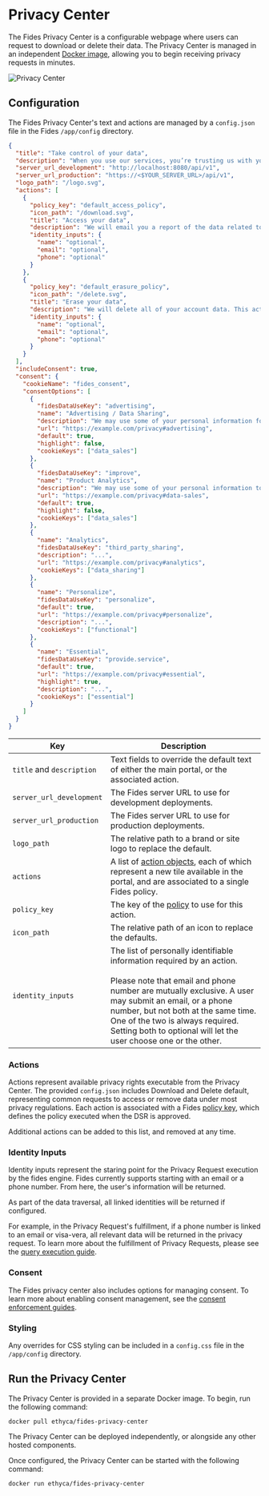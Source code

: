 # Privacy Center

The Fides Privacy Center is a configurable webpage where users can request to download or delete their data. The Privacy Center is managed in an independent [Docker image](#run-the-privacy-center), allowing you to begin receiving privacy requests in minutes.

![Privacy Center](../../../public/assets/img/dsr_quickstart/privacy_center.png)

## Configuration

The Fides Privacy Center's text and actions are managed by a `config.json` file in the Fides `/app/config` directory.

```json filename="config.json"
{
  "title": "Take control of your data",
  "description": "When you use our services, you’re trusting us with your information. We understand this is a big responsibility and work hard to protect your information and put you in control.",
  "server_url_development": "http://localhost:8080/api/v1",
  "server_url_production": "https://<$YOUR_SERVER_URL>/api/v1",
  "logo_path": "/logo.svg",
  "actions": [
    {
      "policy_key": "default_access_policy",
      "icon_path": "/download.svg",
      "title": "Access your data",
      "description": "We will email you a report of the data related to your account.",
      "identity_inputs": {
        "name": "optional",
        "email": "optional",
        "phone": "optional"
      }
    },
    {
      "policy_key": "default_erasure_policy",
      "icon_path": "/delete.svg",
      "title": "Erase your data",
      "description": "We will delete all of your account data. This action cannot be undone.",
      "identity_inputs": {
        "name": "optional",
        "email": "optional",
        "phone": "optional"
      }
    }
  ],
  "includeConsent": true,
  "consent": {
    "cookieName": "fides_consent",
    "consentOptions": [
      {
        "fidesDataUseKey": "advertising",
        "name": "Advertising / Data Sharing",
        "description": "We may use some of your personal information for advertising performance analysis and audience modeling for ongoing advertising which may be interpreted as 'Data Sharing' under some regulations.",
        "url": "https://example.com/privacy#advertising",
        "default": true,
        "highlight": false,
        "cookieKeys": ["data_sales"]
      },
      {
        "fidesDataUseKey": "improve",
        "name": "Product Analytics",
        "description": "We may use some of your personal information to collect analytics about how you use our products & services, in order to improve our service.",
        "url": "https://example.com/privacy#data-sales",
        "default": true,
        "highlight": false,
        "cookieKeys": ["data_sales"]
      },
      {
        "name": "Analytics",
        "fidesDataUseKey": "third_party_sharing",
        "description": "...",
        "url": "https://example.com/privacy#analytics",
        "cookieKeys": ["data_sharing"]
      },
      {
        "name": "Personalize",
        "fidesDataUseKey": "personalize",
        "default": true,
        "url": "https://example.com/privacy#personalize",
        "description": "...",
        "cookieKeys": ["functional"]
      },
      {
        "name": "Essential",
        "fidesDataUseKey": "provide.service",
        "default": true,
        "url": "https://example.com/privacy#essential",
        "highlight": true,
        "description": "...",
        "cookieKeys": ["essential"]
      }
    ]
  }
}
```

| Key | Description |
|----|----|
| `title` and `description` | Text fields to override the default text of either the main portal, or the associated action. |
| `server_url_development` | The Fides server URL to use for development deployments. |
| `server_url_production` | The Fides server URL to use for production deployments. |
| `logo_path` | The relative path to a brand or site logo to replace the default. |
| `actions` | A list of [action objects](#actions), each of which represent a new tile available in the portal, and are associated to a single Fides policy. |
| `policy_key` | The key of the [policy](./dsr_support/execution_policies) to use for this action. |
| `icon_path` | The relative path of an icon to replace the defaults. |
| `identity_inputs` | The list of personally identifiable information required by an action.<br /><br />Please note that email and phone number are mutually exclusive. A user may submit an email, or a phone number, but not both at the same time. One of the two is always required. Setting both to optional will let the user choose one or the other. |

### Actions

Actions represent available privacy rights executable from the Privacy Center. The provided `config.json` includes Download and Delete default, representing common requests to access or remove data under most privacy regulations. Each action is associated with a Fides [policy key](./dsr_support/execution_policies), which defines the policy executed when the DSR is approved.

Additional actions can be added to this list, and removed at any time.

### Identity Inputs

Identity inputs represent the staring point for the Privacy Request execution by the fides engine. Fides currently supports starting with an email or a phone number. From here, the user's information will be returned. 

As part of the data traversal, all linked identities will be returned if configured. 

For example, in the Privacy Request's fulfillment, if a phone number is linked to an email or visa-vera, all relevant data will be returned in the privacy request. To learn more about the fulfillment of Privacy Requests, please see the [query execution guide](./dsr_support/query_execution). 

### Consent
The Fides privacy center also includes options for managing consent. To learn more about enabling consent management, see the [consent enforcement guides](../consent/consent_management).

### Styling

Any overrides for CSS styling can be included in a `config.css` file in the `/app/config` directory.


## Run the Privacy Center
The Privacy Center is provided in a separate Docker image. To begin, run the following command:

```
docker pull ethyca/fides-privacy-center
```

The Privacy Center can be deployed independently, or alongside any other hosted components. 

Once configured, the Privacy Center can be started with the following command:

```
docker run ethyca/fides-privacy-center
```
